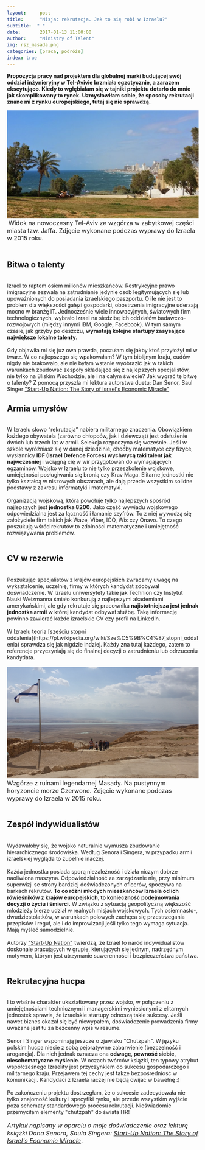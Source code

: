 ```yaml
---
layout:     post
title:      "Misja: rekrutacja. Jak to się robi w Izraelu?"
subtitle:  " "
date:       2017-01-13 11:00:00 
author:     "Ministry of Talent"
img: rsz_masada.png
categories: [praca, podróże]
index: true
---
```

<b>Propozycja pracy nad projektem dla globalnej marki budującej swój oddział inżynieryjny w Tel-Avivie brzmiała egzotycznie, a zarazem ekscytująco. Kiedy to wgłębiałam się w tajniki projektu dotarło do mnie jak skomplikowany to rynek. Uzmysłowiłam sobie, że sposoby rekrutacji znane mi z rynku europejskiego, tutaj się nie sprawdzą. 
</b> 

<img src="/images/rsz_tel-aviv.jpg" class="img-responsive" alt="Picture"> <font size="3">Widok na nowoczesny Tel-Aviv ze wzgórza w zabytkowej części miasta tzw. Jaffa. Zdjęcie wykonane podczas wyprawy do Izraela w 2015 roku.</font>
<br>
<br>
<h2>Bitwa o talenty</h2>
<br>
Izrael to raptem osiem milionów mieszkańców. Restrykcyjne prawo imigracyjne zezwala na zatrudnianie jedynie osób legitymujących się lub upoważnionych do posiadania izraelskiego paszportu. 
O ile nie jest to problem dla większości gałęzi gospodarki, obostrzenia imigracyjne uderzają mocno w branżę IT.  
Jednocześnie wiele innowacyjnych, światowych firm technologicznych, wybrało Izrael na siedzibę ich oddziałów badawczo-rozwojowych (między innymi IBM, Google, Facebook). W tym samym czasie, jak grzyby po deszczu, <b>wyrastają kolejne startupy zasysające największe lokalne talenty</b>. 
<br>
<br>
Gdy objawiła mi się już owa prawda, poczułam się jakby ktoś przyłożył mi w twarz. 
W co najlepszego się wpakowałam? W tym biblijnym kraju, cudów nigdy nie brakowało, ale nie byłam wstanie wyobrazić jak w takich warunkach zbudować zespoły składające się z najlepszych specjalistów, nie tylko na Bliskim Wschodzie, ale i na całym świecie? Jak wygrać tę bitwę o talenty? 
Z pomocą przyszła mi lektura autorstwa duetu: Dan Senor, Saul Singer <a rel="nofollow" href="https://www.amazon.co.uk/gp/product/1455502391/ref=as_li_tl?ie=UTF8&camp=1634&creative=6738&creativeASIN=1455502391&linkCode=as2&tag=ministryoftal-21">"Start-Up Nation: The Story of Israel's Economic Miracle"</a><img src="http://ir-uk.amazon-adsystem.com/e/ir?t=ministryoftal-21&l=as2&o=2&a=1455502391" width="1" height="1" border="0" alt="" style="border:none !important; margin:0px !important;" />
<br>
<h2 class="section-heading">Armia umysłów</h2>
<br>
W Izraelu słowo “rekrutacja” nabiera militarnego znaczenia. 
Obowiązkiem każdego obywatela (zarówno chłopców, jak i dziewcząt) jest odsłużenie dwóch lub trzech lat w armii. Selekcja rozpoczyna się wcześnie. 
Jeśli w szkole wyróżniasz się w danej dziedzinie, choćby matematyce czy fizyce, wysłannicy <b>IDF (Israel Defence Forces) wychwycą taki talent jak najwcześniej</b> i wciągną cię w wir przygotowań do wymagających egzaminów. 
Wojsko w Izraelu to nie tylko przeszkolenie wojskowe, umiejętności posługiwania się bronią czy Krav Maga. Elitarne jednostki nie tylko kształcą w niszowych obszarach, ale dają przede wszystkim solidne podstawy z zakresu informatyki i matematyki. 
<br>
<br>
Organizacją wojskową, która powołuje tylko najlepszych spośród najlepszych jest <b>jednostka 8200</b>. Jako część wywiadu wojskowego odpowiedzialna jest za łączność i łamanie szyfrów. 
To z niej wywodzą się założyciele firm takich jak Waze, Viber, ICQ, Wix czy Onavo. To czego poszukują wśród rekrutów to zdolności matematyczne i umiejętność rozwiązywania problemów.
<br>
<br>
<h2>CV w rezerwie</h2>
<br>
Poszukując specjalistów z krajów europejskich zwracamy uwagę na wykształcenie, uczelnię, firmy w których kandydat zdobywał doświadczenie. 
W Izraelu uniwersytety takie jak Technion czy  Instytut Nauki Weizmanna śmiało konkurują z najlepszymi akademiami amerykańskimi, ale gdy rekrutuje się pracownika <b>najistotniejsza jest jednak jednostka armii</b> w której kandydat odbywał służbę. Taką informację powinno zawierać każde izraelskie CV czy profil na LinkedIn.
<br>
<br>
W Izraelu teoria [sześciu stopni oddalenia[(https://pl.wikipedia.org/wiki/Sze%C5%9B%C4%87_stopni_oddalenia) sprawdza się jak nigdzie indziej. Każdy zna tutaj każdego, zatem to referencje przyczyniają się do finalnej decyzji o zatrudnieniu lub odrzuceniu kandydata.
<br>
<br>
<img src="/img/rsz_masada_big.png" class="img-responsive" alt="Picture"><font size="3">Wzgórze z ruinami legendarnej Masady. Na pustynnym horyzoncie morze Czerwone. Zdjęcie wykonane podczas wyprawy do Izraela w 2015 roku.</font>
<br>
<br>
<h2>Zespół indywidualistów</h2>
<br>
Wydawałoby się, że wojsko naturalnie wymusza zbudowanie hierarchicznego środowiska. 
Według Senora i Singera, w przypadku armii izraelskiej wygląda to zupełnie inaczej. 
<br>
<br>
Każda jednostka posiada sporą niezależność i działa niczym dobrze naoliwiona maszyna. 
Odpowiedzialność za zarządzanie nią, przy minimum superwizji se strony bardziej doświadczonych oficerów, spoczywa na barkach rekrutów. 
<b>To co różni młodych mieszkańców Izraela od ich rówieśników z krajów europejskich, to konieczność podejmowania decyzji o życiu i śmierci.</b> 
W związku z sytuacją geopolityczną większość młodzieży bierze udział w realnych misjach wojskowych. Tych osiemnasto-, dwudziestolatków, w warunkach polowych zachęca się przestrzegania przepisów i reguł, ale i do improwizacji jeśli tylko tego wymaga sytuacja. Mają myśleć samodzielnie.
<br>
<br>
Autorzy <a rel="nofollow" href="https://www.amazon.co.uk/gp/product/1455502391/ref=as_li_tl?ie=UTF8&camp=1634&creative=6738&creativeASIN=1455502391&linkCode=as2&tag=ministryoftal-21">"Start-Up Nation"</a><img src="http://ir-uk.amazon-adsystem.com/e/ir?t=ministryoftal-21&l=as2&o=2&a=1455502391" width="1" height="1" border="0" alt="" style="border:none !important; margin:0px !important;" /> twierdzą, że Izrael to naród indywidualistów doskonale pracujących w grupie, kierujących się jednym, nadrzędnym motywem, którym jest utrzymanie suwerenności i bezpieczeństwa państwa.
<br>
<br>
<h2>Rekrutacyjna hucpa</h2>
<br>
I to właśnie charakter ukształtowany przez wojsko, w połączeniu z umiejętnościami technicznymi i managerskimi wyniesionymi z elitarnych jednostek sprawia, że izraelskie startupy odnoszą takie sukcesy.
Jeśli nawet biznes okazał się być niewypałem, doświadczenie prowadzenia firmy uważane jest tu za bezcenny wpis w resume.
<br>
<br>
Senor i Singer wspominają jeszcze o zjawisku "Chutzpah". 
W języku polskim hucpa niesie z sobą pejoratywne zabarwienie (bezczelność i arogancja). Dla nich jednak oznacza ona <b>odwagę, pewność siebie, nieschematyczne myślenie</b>. W oczach twórców książki, ten typowy atrybut współczesnego Izraelity jest przyczynkiem do sukcesu gospodarczego i militarnego kraju.
Przejawem tej cechy jest także bezpośredniość w komunikacji. Kandydaci z Izraela raczej nie będą owijać w bawełnę :)
<br>
<br>
Po zakończeniu projektu dostrzegłam, że o sukcesie zadecydowała nie tylko znajomość kultury i specyfiki rynku, ale przede wszystkim wyjście poza schematy standardowego procesu rekrutacji. Nieświadomie przemyciłam elementy "chutzpah" do świata HR!
<br>
<br>
<font size="3"><i>Artykuł napisany w oparciu o moje doświadczenie oraz lekturę książki Dana Senora, Saula Singera: <a rel="nofollow" href="https://www.amazon.co.uk/gp/product/1455502391/ref=as_li_tl?ie=UTF8&camp=1634&creative=6738&creativeASIN=1455502391&linkCode=as2&tag=ministryoftal-21">Start-Up Nation: The Story of Israel's Economic Miracle</a><img src="http://ir-uk.amazon-adsystem.com/e/ir?t=ministryoftal-21&l=as2&o=2&a=1455502391" width="1" height="1" border="0" alt="" style="border:none !important; margin:0px !important;" />.</i></font> 
                                                                     



                                                                        

